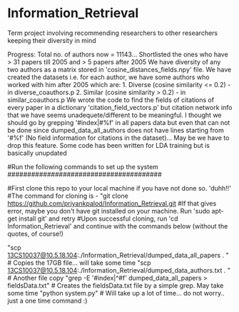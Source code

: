 # Information_Retrieval
Term project involving recommending researchers to other researchers keeping their diversity in mind

Progress:   Total no. of authors now = 11143... Shortlisted the ones who have > 31 papers till 2005 and > 5 papers after 2005
			We have diversity of any two authors as a matrix stored in 'cosine_distances_fields.npy' file.
			We have created the datasets i.e. for each author, we have some authors who worked with him after 2005 which are:
				1. Diverse (cosine similarity <= 0.2) - in diverse_coauthors.p
				2. Similar (cosine similarity > 0.2)  - in similar_coauthors.p
			We wrote the code to find the fields of citations of every paper in a dictionary 'citation_field_vectors.p' but citation network info that we have seems unadequete/different to be meaningful. I thought we should go by grepping '#index|#%f' in all papers data but even that can not be done since dumped_data_all_authors does not have lines starting from '#%f' (No field information for citations in the dataset)... May be we have to drop this feature.
			Some code has been written for LDA training but is basically unupdated
			

#Run the following commands to set up the system #######################################

#First clone this repo to your local machine if you have not done so. 'duhh!!'
#The command for cloning is - "git clone https://github.com/priyankpalod/Information_Retrieval.git
#If that gives error, maybe you don't have git installed on your machine. Run 'sudo apt-get install git' and retry 
#Upon successful cloning, run 'cd Information_Retrieval' and continue with the commands below (without the quotes, of course!)


"scp 13CS10037@10.5.18.104:./Information_Retrieval/dumped_data_all_papers . "				# Copies the 17GB file... will take some time
"scp 13CS10037@10.5.18.104:./Information_Retrieval/dumped_data_authors.txt . "				# Another file copy
"grep -E '#index|^#f' dumped_data_all_papers > fieldsData.txt"  	# Creates the fieldsData.txt file by a simple grep. May take some time
"python system.py" 													# Will take up a lot of time... do not worry.. just a one time command :)
